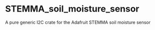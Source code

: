 # STEMMA_soil_moisture_sensor
A pure generic I2C crate for the Adafruit STEMMA soil moisture sensor 

